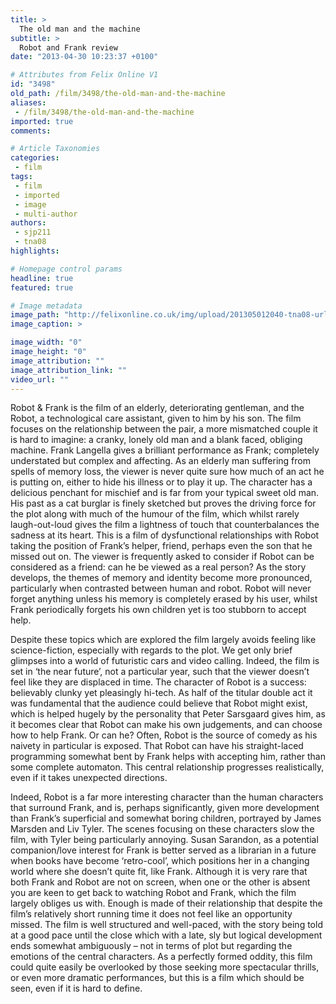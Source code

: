 ```yaml
---
title: >
  The old man and the machine
subtitle: >
  Robot and Frank review
date: "2013-04-30 10:23:37 +0100"

# Attributes from Felix Online V1
id: "3498"
old_path: /film/3498/the-old-man-and-the-machine
aliases:
 - /film/3498/the-old-man-and-the-machine
imported: true
comments:

# Article Taxonomies
categories:
 - film
tags:
 - film
 - imported
 - image
 - multi-author
authors:
 - sjp211
 - tna08
highlights:

# Homepage control params
headline: true
featured: true

# Image metadata
image_path: "http://felixonline.co.uk/img/upload/201305012040-tna08-url.jpg"
image_caption: >

image_width: "0"
image_height: "0"
image_attribution: ""
image_attribution_link: ""
video_url: ""
---
```


Robot & Frank is the film of an elderly, deteriorating gentleman, and the Robot, a technological care assistant, given to him by his son. The film focuses on the relationship between the pair, a more mismatched couple it is hard to imagine: a cranky, lonely old man and a blank faced, obliging machine. Frank Langella gives a brilliant performance as Frank; completely understated but complex and affecting. As an elderly man suffering from spells of memory loss, the viewer is never quite sure how much of an act he is putting on, either to hide his illness or to play it up. The character has a delicious penchant for mischief and is far from your typical sweet old man. His past as a cat burglar is finely sketched but proves the driving force for the plot along with much of the humour of the film, which whilst rarely laugh-out-loud gives the film a lightness of touch that counterbalances the sadness at its heart. This is a film of dysfunctional relationships with Robot taking the position of Frank’s helper, friend, perhaps even the son that he missed out on. The viewer is frequently asked to consider if Robot can be considered as a friend: can he be viewed as a real person? As the story develops, the themes of memory and identity become more pronounced, particularly when contrasted between human and robot. Robot will never forget anything unless his memory is completely erased by his user, whilst Frank periodically forgets his own children yet is too stubborn to accept help.

Despite these topics which are explored the film largely avoids feeling like science-fiction, especially with regards to the plot. We get only brief glimpses into a world of futuristic cars and video calling. Indeed, the film is set in ‘the near future’, not a particular year, such that the viewer doesn’t feel like they are displaced in time. The character of Robot is a success: believably clunky yet pleasingly hi-tech. As half of the titular double act it was fundamental that the audience could believe that Robot might exist, which is helped hugely by the personality that Peter Sarsgaard gives him, as it becomes clear that Robot can make his own judgements, and can choose how to help Frank. Or can he? Often, Robot is the source of comedy as his naivety in particular is exposed. That Robot can have his straight-laced programming somewhat bent by Frank helps with accepting him, rather than some complete automaton. This central relationship progresses realistically, even if it takes unexpected directions.

Indeed, Robot is a far more interesting character than the human characters that surround Frank, and is, perhaps significantly, given more development than Frank’s superficial and somewhat boring children, portrayed by James Marsden and Liv Tyler. The scenes focusing on these characters slow the film, with Tyler being particularly annoying. Susan Sarandon, as a potential companion/love interest for Frank is better served as a librarian in a future when books have become ‘retro-cool’, which positions her in a changing world where she doesn’t quite fit, like Frank. Although it is very rare that both Frank and Robot are not on screen, when one or the other is absent you are keen to get back to watching Robot and Frank, which the film largely obliges us with. Enough is made of their relationship that despite the film’s relatively short running time it does not feel like an opportunity missed. The film is well structured and well-paced, with the story being told at a good pace until the close which with a late, sly but logical development ends somewhat ambiguously – not in terms of plot but regarding the emotions of the central characters. As a perfectly formed oddity, this film could quite easily be overlooked by those seeking more spectacular thrills, or even more dramatic performances, but this is a film which should be seen, even if it is hard to define.
